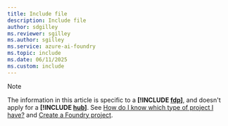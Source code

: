 ```yaml
---
title: Include file
description: Include file
author: sdgilley
ms.reviewer: sgilley
ms.author: sgilley
ms.service: azure-ai-foundry
ms.topic: include
ms.date: 06/11/2025
ms.custom: include
---
```


> [!NOTE]
> The information in this article is specific to a **[!INCLUDE [fdp](fdp-project-name.md)]**, and doesn't apply for a **[!INCLUDE [hub](hub-project-name.md)]**. See [How do I know which type of project I have?](../what-is-azure-ai-foundry.md#how-do-i-know) and [Create a Foundry project](../how-to/create-projects.md?pivots="fdp-project").